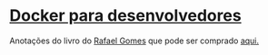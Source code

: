 # [Docker para desenvolvedores](https://github.com/gomex/docker-para-desenvolvedores)

Anotações do livro do [Rafael Gomes](https://github.com/gomex) que pode ser comprado [aqui.](https://leanpub.com/dockerparadesenvolvedores)